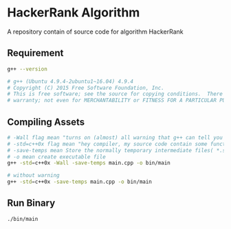 # HackerRank Algorithm

A repository contain of source code for algorithm HackerRank

## Requirement

```bash
g++ --version

# g++ (Ubuntu 4.9.4-2ubuntu1~16.04) 4.9.4
# Copyright (C) 2015 Free Software Foundation, Inc.
# This is free software; see the source for copying conditions.  There is NO
# warranty; not even for MERCHANTABILITY or FITNESS FOR A PARTICULAR PURPOSE.
```

## Compiling Assets

```bash
# -Wall flag mean "turns on (almost) all warning that g++ can tell you about"
# -std=c++0x flag mean "hey compiler, my source code contain some function that come from older features. Would you compile it using this flag?"
# -save-temps mean Store the normally temporary intermediate files( *.s, *.i, *.o) permanently.
# -o mean create executable file
g++ -std=c++0x -Wall -save-temps main.cpp -o bin/main

# without warning
g++ -std=c++0x -save-temps main.cpp -o bin/main
```

## Run Binary

```bash
./bin/main
```
